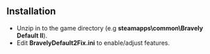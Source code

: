 ## Installation
- Unzip in to the game directory (e.g **steamapps\common\Bravely Default II**).
- Edit **BravelyDefault2Fix.ini** to enable/adjust features.
